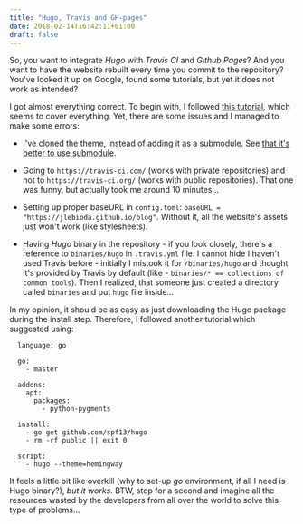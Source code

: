 ```yaml
---
title: "Hugo, Travis and GH-pages"
date: 2018-02-14T16:42:11+01:00
draft: false
---
```


So, you want to integrate _Hugo_ with _Travis CI_ and _Github Pages_? And you want to have the website rebuilt every time you commit to the repository?
You've looked it up on Google, found some tutorials, but yet it does not work as intended?

I got almost everything correct. To begin with, <!--more--> I followed [this tutorial](https://medium.com/zendesk-engineering/how-to-create-a-website-like-freshswift-net-using-hugo-travis-ci-and-github-pages-67be6f480298), which seems to cover everything. Yet, there are some issues and I managed to make some errors:

 * I've cloned the theme, instead of adding it as a submodule. See [that it's better to use submodule](https://discourse.gohugo.io/t/adding-a-theme-as-a-submodule-or-clone/8789).
  
 * Going to `https://travis-ci.com/` (works with private repositories) and not to `https://travis-ci.org/` (works with public repositories). That one was funny, but actually took me around 10 minutes...
 
 * Setting up proper baseURL in `config.toml`: `baseURL = "https://jlebioda.github.io/blog"`. Without it, all the website's assets just won't work (like stylesheets).

 * Having _Hugo_ binary in the repository - if you look closely, there's a reference to `binaries/hugo` in `.travis.yml` file. I cannot hide I haven't used Travis before - initially I mistook it for `/binaries/hugo` and thought it's provided by Travis by default (like - `binaries/* == collections of common tools`). Then I realized, that someone just created a directory called `binaries` and put `hugo` file inside... 
 
 In my opinion, it should be as easy as just downloading the Hugo package during the install step. 
 Therefore, I followed another tutorial which suggested using:
 
  ```
    language: go

    go:
      - master

    addons:
      apt:
        packages:
          - python-pygments
    
    install:
      - go get github.com/spf13/hugo
      - rm -rf public || exit 0

    script:
      - hugo --theme=hemingway
  ```

  It feels a little bit like overkill (why to set-up _go_ environment, if all I need is Hugo binary?), _but it works_.
  BTW, stop for a second and imagine all the resources wasted by the developers from all over the world to solve this type of problems...
